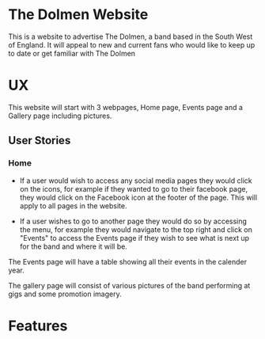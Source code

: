 # The Dolmen Website

This is a website to advertise The Dolmen, a band based in the South West of England. It will appeal to new and current fans who would like to keep up to date or get familiar with The Dolmen

# UX

This website will start with 3 webpages, Home page, Events page and a Gallery page including pictures.

## User Stories

### Home
* If a user would wish to access any social media pages they would click on the icons, 
for example if they wanted to go to their facebook page, 
they would click on the Facebook icon at the footer of the page.
This will apply to all pages in the website.

* If a user wishes to go to another page they would do so by accessing the menu, for example they would navigate to 
the top right and click on "Events" to access the Events page if they wish to see what is next up for the band and where it will be.


The Events page will have a table showing all their events in the calender year.



The gallery page will consist of various pictures of the band performing at gigs and some promotion imagery.

# Features


